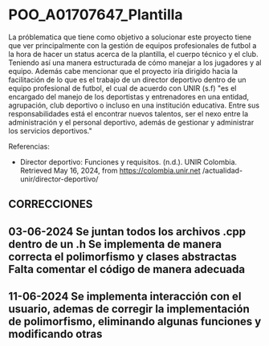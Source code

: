 # POO_A01707647_Plantilla

La próblematica que tiene como objetivo a solucionar este proyecto tiene que ver principalmente con 
la gestión de equipos profesionales de futbol a la hora de hacer un status acerca de la plantilla, el cuerpo técnico
y el club. Teniendo así una manera estructurada de cómo manejar a los jugadores y al equipo. Además cabe mencionar que 
el proyecto iría dirigido hacia la facilitación de lo que es el trabajo de un director deportivo dentro
de un equipo profesional de futbol, el cual de acuerdo con UNIR (s.f) "es el encargado del manejo de los deportistas y
entrenadores en una entidad, agrupación, club deportivo o incluso en una institución educativa. Entre sus responsabilidades 
está el encontrar nuevos talentos, ser el nexo entre la administración y el personal deportivo, además de gestionar 
y administrar los servicios deportivos."

Referencias:

- Director deportivo: Funciones y requisitos. (n.d.). UNIR Colombia. Retrieved May 16, 2024, from https://colombia.unir.net
  /actualidad-unir/director-deportivo/


CORRECCIONES
-----------------------------------------------------------------------------------------------------------------------------
03-06-2024
Se juntan todos los archivos .cpp dentro de un .h
Se implementa de manera correcta el polimorfismo y clases abstractas
Falta comentar el código de manera adecuada
-----------------------------------------------------------------------------------------------------------------------------
11-06-2024
Se implementa interacción con el usuario, ademas de corregir la implementación
de polimorfismo, eliminando algunas funciones y modificando otras
-----------------------------------------------------------------------------------------------------------------------------
